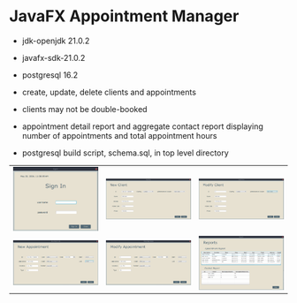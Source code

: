 # JavaFX Appointment Manager

- jdk-openjdk 21.0.2
- javafx-sdk-21.0.2
- postgresql 16.2

- create, update, delete clients and appointments
- clients may not be double-booked
- appointment detail report and aggregate contact report
displaying number of appointments and total appointment hours
- postgresql build script, schema.sql, in top level directory

<table>
  <tr>
    <td><img src="/screenshots/login.png" alt="landing page" width="250" /></td>
    <td><img src="/screenshots/newClient.png" alt="new client page" width="250" /></td>
    <td><img src="/screenshots/modifyClient.png" alt="modify client page" width="250" /></td>
  </tr>
  <tr>
    <td><img src="/screenshots/newAppointment.png" alt="new appointment page" width="250" /></td>
    <td><img src="/screenshots/modifyAppointment.png" alt="modify appointment page" width="250" /></td>
    <td><img src="/screenshots/reports.png" alt="reports page" width="250" /></td>
  </tr>
</table>



